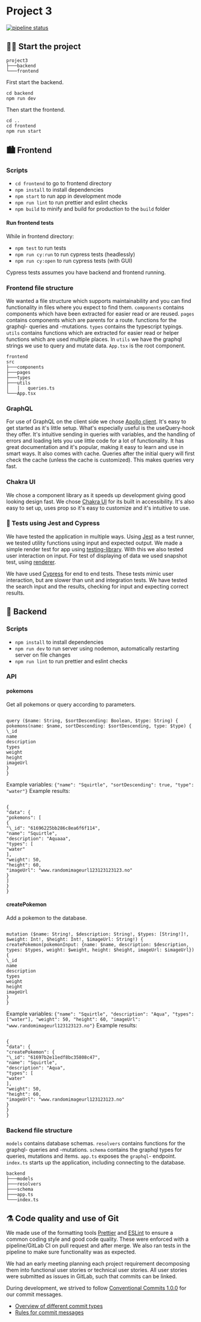 # Project 3

[![pipeline status](https://gitlab.stud.idi.ntnu.no/it2810-h21/team-15/project3/badges/master/pipeline.svg)](https://gitlab.stud.idi.ntnu.no/it2810-h21/team-15/project3/-/commits/master)

## 👩‍💻 Start the project

```
project3
├───backend
└───frontend
```

First start the backend.

```
cd backend
npm run dev
```

Then start the frontend.

```
cd ..
cd frontend
npm run start
```

## 🏙 Frontend

### Scripts

- `cd frontend` to go to frontend directory
- `npm install` to install dependencies
- `npm start` to run app in development mode
- `npm run lint` to run prettier and eslint checks
- `npm build` to minify and build for production to the `build` folder

#### Run frontend tests

While in frontend directory:

- `npm test` to run tests
- `npm run cy:run` to run cypress tests (headlessly)
- `npm run cy:open` to run cypress tests (with GUI)

Cypress tests assumes you have backend and frontend running.

### Frontend file structure

We wanted a file structure which supports maintainability and you can find functionality in files where you expect to find them. `components` contains components which have been extracted for easier read or are reused. `pages` contains components which are parents for a route. functions for the graphql- queries and -mutations. `types` contains the typescript typings. `utils` contains functions which are extracted for easier read or helper functions which are used multiple places. In `utils` we have the graphql strings we use to query and mutate data. `App.tsx` is the root component.

```
frontend
src
├───components
├───pages
├───types
├───utils
│   │   queries.ts
└───App.tsx
```

### GraphQL

For use of GraphQL on the client side we chose [Apollo client](https://www.apollographql.com/docs/react/why-apollo/). It's easy to get started as it's little setup. What's especially useful is the useQuery-hook they offer. It's intuitive sending in queries with variables, and the handling of errors and loading lets you use little code for a lot of functionality. It has great documentation and it's popular, making it easy to learn and use in smart ways. It also comes with cache. Queries after the initial query will first check the cache (unless the cache is customized). This makes queries very fast.

### Chakra UI

We chose a component library as it speeds up development giving good looking design fast. We chose [Chakra UI](https://chakra-ui.com/) for its built in accessibility. It's also easy to set up, uses prop so it's easy to customize and it's intuitive to use.

### 🧪 Tests using Jest and Cypress

We have tested the application in multiple ways. Using [Jest](https://jestjs.io/) as a test runner, we tested utility functions using input and expected output. We made a simple render test for app using [testing-library](https://testing-library.com/docs/react-testing-library/intro/). With this we also tested user interaction on input. For test of displaying of data we used snapshot test, using [renderer](https://reactjs.org/docs/test-renderer.html).

We have used [Cypress](https://docs.cypress.io/) for end to end tests. These tests mimic user interaction, but are slower than unit and integration tests. We have tested the search input and the results, checking for input and expecting correct results.

## 🌆 Backend

### Scripts

- `npm install` to install dependencies
- `npm run dev` to run server using nodemon, automatically restarting server on file changes
- `npm run lint` to run prettier and eslint checks

### API

#### pokemons

Get all pokemons or query according to parameters.

```

query ($name: String, $sortDescending: Boolean, $type: String) {
pokemons(name: $name, sortDescending: $sortDescending, type: $type) {
\_id
name
description
types
weight
height
imageUrl
}
}

```

Example variables: `{"name": "Squirtle", "sortDescending": true, "type": "water"}`
Example results:

```

{
"data": {
"pokemons": [
{
"\_id": "61696225bb286c8ea6f6f114",
"name": "Squirtle",
"description": "Aquaaa",
"types": [
"water"
],
"weight": 50,
"height": 60,
"imageUrl": "www.randomimageurl123123123123.no"
}
]
}
}

```

#### createPokemon

Add a pokemon to the database.

```

mutation ($name: String!, $description: String!, $types: [String!]!, $weight: Int!, $height: Int!, $imageUrl: String!) {
createPokemon(pokemonInput: {name: $name, description: $description, types: $types, weight: $weight, height: $height, imageUrl: $imageUrl}) {
\_id
name
description
types
weight
height
imageUrl
}
}

```

Example variables: `{"name": "Squirtle", "description": "Aqua", "types": ["water"], "weight": 50, "height": 60, "imageUrl": "www.randomimageurl123123123.no"}`
Example results:

```

{
"data": {
"createPokemon": {
"\_id": "61697b2e11edf8bc35808c47",
"name": "Squirtle",
"description": "Aqua",
"types": [
"water"
],
"weight": 50,
"height": 60,
"imageUrl": "www.randomimageurl123123123.no"
}
}
}

```

### Backend file structure

`models` contains database schemas. `resolvers` contains functions for the graphql- queries and -mutations. `schema` contains the graphql types for queries, mutations and items. `app.ts` exposes the `graphql`- endpoint. `index.ts` starts up the application, including connecting to the database.

```
backend
├───models
├───resolvers
├───schema
├───app.ts
└───index.ts
```

## ⚗️ Code quality and use of Git

We made use of the formatting tools [Prettier](https://prettier.io/) and [ESLint](https://eslint.org/) to ensure a common coding style and good code quality. These were enforced with a pipeline/GitLab CI on pull request and after merge. We also ran tests in the pipeline to make sure functionality was as expected.

We had an early meeting planning each project requirement decomposing them into functional user stories or technical user stories. All user stories were submitted as issues in GitLab, such that commits can be linked.

During development, we strived to follow [Conventional Commits 1.0.0](https://www.conventionalcommits.org/en/v1.0.0/) for our commit messages.

- [Overview of different commit types](https://github.com/commitizen/conventional-commit-types/blob/v3.0.0/index.json)
- [Rules for commit messages](https://github.com/conventional-changelog/commitlint/tree/master/%40commitlint/config-conventional)
